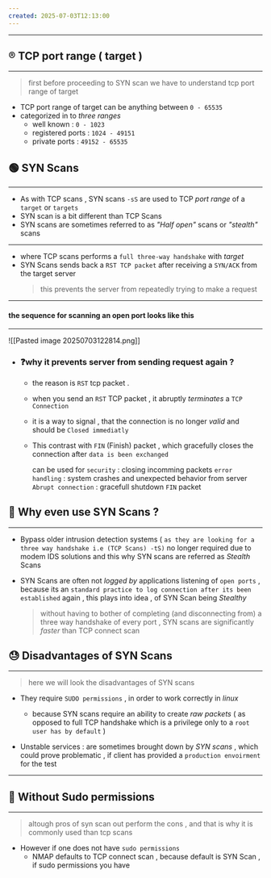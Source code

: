 ```yaml
---
created: 2025-07-03T12:13:00
---
```

---


## ®️ TCP port range ( target )
---
> first before proceeding to SYN scan we have to understand tcp port range of target

* TCP port range of target can be anything between `0 - 65535`
* categorized in to *three ranges*
	* well known : `0 - 1023`
	* registered ports : `1024 - 49151`
	* private ports : `49152 - 65535`


## 🟢 SYN Scans 
---
* As with TCP scans , SYN scans `-sS` are used to TCP *port range* of a `target` or `targets`
* SYN scan is a bit different than TCP Scans
* SYN scans are sometimes referred to as *"Half open"* scans or *"stealth"* scans
---
* where TCP scans performs a `full three-way handshake` with *target*
* SYN Scans sends back a `RST TCP packet` after receiving a `SYN/ACK` from the target server 
  > this prevents the server from repeatedly trying to make a request
----

#### the sequence for scanning an open port looks like this
---
![[Pasted image 20250703122814.png]]

* ### ❓why it prevents server from sending request again ?
	* the reason is `RST` tcp packet .
	* when you send an `RST` TCP packet , it abruptly *terminates* a `TCP Connection`
	* it is a way to signal , that the connection is no longer *valid* and should be
	  `Closed immediatly`
	* This contrast with `FIN` (Finish) packet , which gracefully closes the connection after `data is been exchanged`

		can be used for 
			`security` : closing incomming packets
			`error handling` : system crashes and unexpected behavior from server
			`Abrupt connection` : gracefull shutdown `FIN` packet



## 🤔 Why even use SYN Scans ?
---
* Bypass older intrusion detection systems ( `as they are looking for a three way handshake i.e (TCP Scans) -tS)` no longer required due to modem IDS solutions and this why SYN scans are referred as *Stealth* Scans
  
* SYN Scans are often not *logged by* applications listening of `open ports` , because its an `standard practice to log connection after its been established` again , this plays into idea , of SYN Scan being *Stealthy*

	> without having to bother of completing (and disconnecting from) a three way handshake of every port , SYN scans are significantly *faster* than TCP connect scan


## 😓 Disadvantages of SYN Scans 
---
> here we will look the disadvantages of SYN scans
* They require `SUDO permissions` , in order to work correctly in *linux*
	* because SYN scans require an ability to create *raw packets* ( as opposed to full TCP handshake which is a privilege only to a `root user has by default` )

* Unstable services : are sometimes brought down by *SYN scans* , which could prove problematic , if client has provided a `production envoirment` for the test 
---

## 🔄️ Without Sudo permissions
---
> altough pros of syn scan out perform the cons , and that is why it is commonly used than tcp scans

* However if one does not have `sudo permissions` 
	* NMAP defaults to TCP connect scan , because default is SYN Scan , if sudo permissions you have


